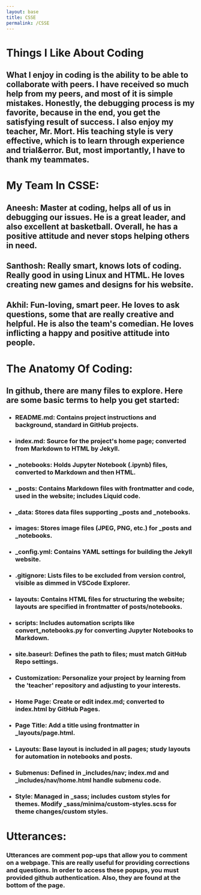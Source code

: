 ```yaml
---
layout: base
title: CSSE
permalink: /CSSE
---
```


# Things I Like About Coding
## What I enjoy in coding is the ability to be able to collaborate with peers. I have received so much help from my peers, and most of it is simple mistakes. Honestly, the debugging process is my favorite, because in the end, you get the satisfying result of success. I also enjoy my teacher, Mr. Mort. His teaching style is very effective, which is to learn through experience and trial&error. But, most importantly, I have to thank my teammates. 




# My Team In CSSE:
## Aneesh: Master at coding, helps all of us in debugging our issues. He is a great leader, and also excellent at basketball. Overall, he has a positive attitude and never stops helping others in need. 
## Santhosh: Really smart, knows lots of coding. Really good in using Linux and HTML. He loves creating new games and designs for his website. 
## Akhil: Fun-loving, smart peer. He loves to ask questions, some that are really creative and helpful. He is also the team's comedian. He loves inflicting a happy and positive attitude into people. 




# The Anatomy Of Coding:
## In github, there are many files to explore. Here are some basic terms to help you get started:
- ### README.md: Contains project instructions and background, standard in GitHub projects.
- ### index.md: Source for the project's home page; converted from Markdown to HTML by Jekyll.
- ### _notebooks: Holds Jupyter Notebook (.ipynb) files, converted to Markdown and then HTML.
- ### _posts: Contains Markdown files with frontmatter and code, used in the website; includes Liquid code.
- ### _data: Stores data files supporting _posts and _notebooks.
- ### images: Stores image files (JPEG, PNG, etc.) for _posts and _notebooks.
- ### _config.yml: Contains YAML settings for building the Jekyll website.
- ### .gitignore: Lists files to be excluded from version control, visible as dimmed in VSCode Explorer.
- ### layouts: Contains HTML files for structuring the website; layouts are specified in frontmatter of posts/notebooks.
- ### scripts: Includes automation scripts like convert_notebooks.py for converting Jupyter Notebooks to Markdown.
- ### site.baseurl: Defines the path to files; must match GitHub Repo settings.
- ### Customization: Personalize your project by learning from the 'teacher' repository and adjusting to your interests.
- ### Home Page: Create or edit index.md; converted to index.html by GitHub Pages.
- ### Page Title: Add a title using frontmatter in _layouts/page.html.
- ### Layouts: Base layout is included in all pages; study layouts for automation in notebooks and posts.
- ### Submenus: Defined in _includes/nav; index.md and _includes/nav/home.html handle submenu code.
- ### Style: Managed in _sass; includes custom styles for themes. Modify _sass/minima/custom-styles.scss for theme     changes/custom styles.




# Utterances:
### Utterances are comment pop-ups that allow you to comment on a webpage. This are really useful for providing corrections and questions. In order to access these popups, you must provided github authentication. Also, they are found at the bottom of the page. 







